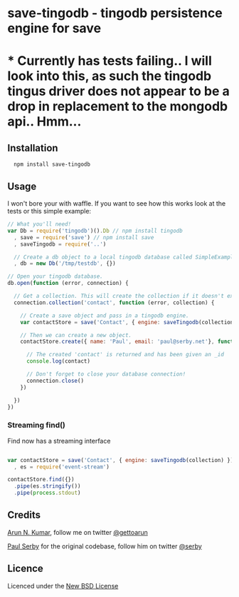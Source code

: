 # save-tingodb - tingodb persistence engine for **save**

# * Currently has tests failing.. I will look into this, as such the tingodb tingus driver does not appear to be a drop in replacement to the mongodb api.. Hmm...

## Installation

      npm install save-tingodb

## Usage

I won't bore your with waffle. If you want to see how this works look at the tests or this simple example:

```js
// What you'll need!
var Db = require('tingodb')().Db // npm install tingodb
  , save = require('save') // npm install save
  , saveTingodb = require('..')

  // Create a db object to a local tingodb database called SimpleExample.
  , db = new Db('/tmp/testdb', {})

// Open your tingodb database.
db.open(function (error, connection) {

  // Get a collection. This will create the collection if it doesn't exist.
  connection.collection('contact', function (error, collection) {

    // Create a save object and pass in a tingodb engine.
    var contactStore = save('Contact', { engine: saveTingodb(collection) })

    // Then we can create a new object.
    contactStore.create({ name: 'Paul', email: 'paul@serby.net'}, function (error, contact) {

      // The created 'contact' is returned and has been given an _id
      console.log(contact)

      // Don't forget to close your database connection!
      connection.close()
    })

  })
})
```

### Streaming find()

Find now has a streaming interface

```js

var contactStore = save('Contact', { engine: saveTingodb(collection) })
  , es = require('event-stream')

contactStore.find({})
  .pipe(es.stringify())
  .pipe(process.stdout)

```

## Credits
[Arun N. Kumar](https://github.com/gettoarun/), follow me on twitter [@gettoarun](http://twitter.com/gettoarun)

[Paul Serby](https://github.com/serby/) for the original codebase, follow him on twitter [@serby](http://twitter.com/serby)

## Licence
Licenced under the [New BSD License](http://opensource.org/licenses/bsd-license.php)
